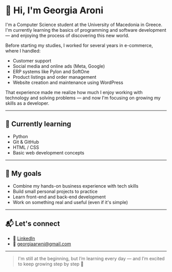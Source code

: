 # 👋 Hi, I'm Georgia Aroni

I'm a Computer Science student at the University of Macedonia in Greece. I'm currently learning the basics of programming and software development — and enjoying the process of discovering this new world.

Before starting my studies, I worked for several years in e-commerce, where I handled:

- Customer support
- Social media and online ads (Meta, Google)
- ERP systems like Pylon and SoftOne
- Product listings and order management
- Website creation and maintenance using WordPress

That experience made me realize how much I enjoy working with technology and solving problems — and now I'm focusing on growing my skills as a developer.

---

## 🔧 Currently learning

- Python
- Git & GitHub
- HTML / CSS
- Basic web development concepts

---

## 🎯 My goals

- Combine my hands-on business experience with tech skills
- Build small personal projects to practice
- Learn front-end and back-end development
- Work on something real and useful (even if it's simple)

---

## 📬 Let's connect

- 🔗 [LinkedIn](https://www.linkedin.com/me?trk=p_mwlite_feed-secondary_nav)
- 📧 georgiaarwni@gmail.com

---

> I'm still at the beginning, but I’m learning every day — and I’m excited to keep growing step by step 💪
